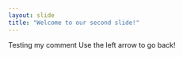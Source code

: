 ```yaml
---
layout: slide
title: "Welcome to our second slide!"
---
```

Testing my comment
Use the left arrow to go back!
